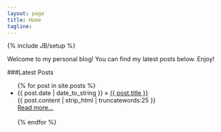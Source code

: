 ```yaml
---
layout: page
title: Home
tagline: 
---
```

{% include JB/setup %}

Welcome to my personal blog! You can find my latest posts below. Enjoy!

###Latest Posts

<ul class="posts">
    {% for post in site.posts %}
    <li><span>{{ post.date | date_to_string }}</span> &raquo; <a href="{{ BASE_PATH }}{{ post.url }}">{{ post.title }}</a></li>
        {{ post.content | strip_html | truncatewords:25 }}<br>
            <a href="{{ post.url }}">Read more...</a><br><br>
    {% endfor %}
</ul>

